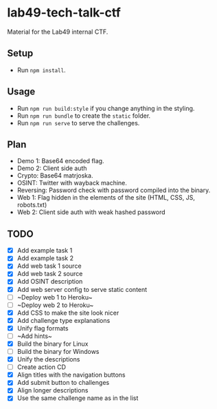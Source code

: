 # lab49-tech-talk-ctf

Material for the Lab49 internal CTF.

## Setup

- Run `npm install`.

## Usage

- Run `npm run build:style` if you change anything in the styling.
- Run `npm run bundle` to create the `static` folder.
- Run `npm run serve` to serve the challenges.

## Plan

- Demo 1: Base64 encoded flag.
- Demo 2: Client side auth
- Crypto: Base64 matrjoska.
- OSINT: Twitter with wayback machine.
- Reversing: Password check with password compiled into the binary.
- Web 1: Flag hidden in the elements of the site (HTML, CSS, JS, robots.txt)
- Web 2: Client side auth with weak hashed password

## TODO

- [x] Add example task 1
- [x] Add example task 2
- [x] Add web task 1 source
- [x] Add web task 2 source
- [x] Add OSINT description
- [x] Add web server config to serve static content
- [ ] ~Deploy web 1 to Heroku~
- [ ] ~Deploy web 2 to Heroku~
- [x] Add CSS to make the site look nicer
- [x] Add challenge type explanations
- [x] Unify flag formats
- [ ] ~Add hints~
- [x] Build the binary for Linux
- [ ] Build the binary for Windows
- [x] Unify the descriptions
- [ ] Create action CD
- [x] Align titles with the navigation buttons
- [x] Add submit button to challenges
- [x] Align longer descriptions
- [x] Use the same challenge name as in the list
